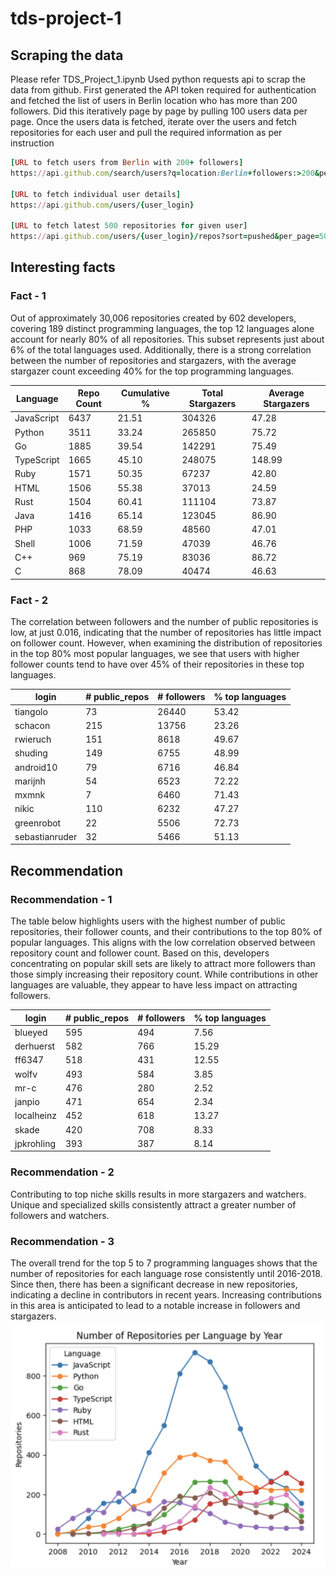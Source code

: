 # tds-project-1

## Scraping the data
Please refer TDS_Project_1.ipynb
Used python requests api to scrap the data from github. First generated the API token required for authentication and fetched the list of users in Berlin location who has more than 200 followers. Did this iteratively page by page by pulling 100 users data per page.
Once the users data is fetched, iterate over the users and fetch repositories for each user and pull the required information as per instruction

```ruby
[URL to fetch users from Berlin with 200+ followers]
https://api.github.com/search/users?q=location:Berlin+followers:>200&per_page={per_page}&page={page}

[URL to fetch individual user details]
https://api.github.com/users/{user_login}

[URL to fetch latest 500 repositories for given user]
https://api.github.com/users/{user_login}/repos?sort=pushed&per_page=500
```
## Interesting facts
### Fact - 1
Out of approximately 30,006 repositories created by 602 developers, covering 189 distinct programming languages, the top 12 languages alone account for nearly 80% of all repositories. This subset represents just about 6% of the total languages used. Additionally, there is a strong correlation between the number of repositories and stargazers, with the average stargazer count exceeding 40% for the top programming languages.

|   Language | Repo Count  | Cumulative %  | Total Stargazers | Average Stargazers |
| ---------- | ----------- | ------------- | ---------------- | ------------------ |
| JavaScript | 6437        | 21.51         |  304326          |  47.28             |
| Python     | 3511        | 33.24         |  265850          |  75.72             |
| Go         | 1885        | 39.54         |  142291          |  75.49             |
| TypeScript | 1665        | 45.10         |  248075          |  148.99            |
| Ruby       | 1571        | 50.35         |  67237           |  42.80             |
| HTML       | 1506        | 55.38         |  37013           |  24.59             |
| Rust       | 1504        | 60.41         |  111104          |  73.87             |
| Java       | 1416        | 65.14         |  123045          |  86.90             |
| PHP        | 1033        | 68.59         |  48560           |  47.01             |
| Shell      | 1006        | 71.59         |  47039           |  46.76             |
| C++        | 969         | 75.19         |  83036           |  86.72             |
| C          | 868         | 78.09         |  40474           |  46.63             |

### Fact - 2
The correlation between followers and the number of public repositories is low, at just 0.016, indicating that the number of repositories has little impact on follower count. However, when examining the distribution of repositories in the top 80% most popular languages, we see that users with higher follower counts tend to have over 45% of their repositories in these top languages.

|     login      | # public_repos  | # followers | % top languages |
| -------------  | --------------- | ----------- | --------------- |
| tiangolo       | 73              | 26440       |  53.42          |
| schacon        | 215             | 13756       |  23.26          |   
| rwieruch       | 151             | 8618        |  49.67          |
| shuding        | 149             | 6755        |  48.99          |
| android10      | 79              | 6716        |  46.84          |
| marijnh        | 54              | 6523        |  72.22          |
| mxmnk          | 7               | 6460        |  71.43          |
| nikic          | 110             | 6232        |  47.27          |
| greenrobot     | 22              | 5506        |  72.73          |
| sebastianruder | 32              | 5466        |  51.13          |

## Recommendation
### Recommendation - 1
The table below highlights users with the highest number of public repositories, their follower counts, and their contributions to the top 80% of popular languages. This aligns with the low correlation observed between repository count and follower count. Based on this, developers concentrating on popular skill sets are likely to attract more followers than those simply increasing their repository count. While contributions in other languages are valuable, they appear to have less impact on attracting followers.

|     login      | # public_repos  | # followers | % top languages |
| -------------  | --------------- | ----------- | --------------- |
| blueyed        | 595             | 494         |  7.56           |
| derhuerst      | 582             | 766         |  15.29          |   
| ff6347         | 518             | 431         |  12.55          |
| wolfv          | 493             | 584         |  3.85           |
| mr-c           | 476             | 280         |  2.52           |
| janpio         | 471             | 654         |  2.34           |
| localheinz     | 452             | 618         |  13.27          |
| skade          | 420             | 708         |  8.33           |
| jpkrohling     | 393             | 387         |  8.14           |

### Recommendation - 2
Contributing to top niche skills results in more stargazers and watchers. Unique and specialized skills consistently attract a greater number of followers and watchers.

### Recommendation - 3
The overall trend for the top 5 to 7 programming languages shows that the number of repositories for each language rose consistently until 2016-2018. Since then, there has been a significant decrease in new repositories, indicating a decline in contributors in recent years. Increasing contributions in this area is anticipated to lead to a notable increase in followers and stargazers.
![](https://github.com/23f1000647/tds-project-1/blob/main/top_7_language_trend_per_year.png)
